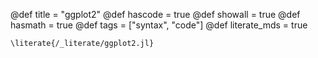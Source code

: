 @def title = "ggplot2"
@def hascode = true
@def showall = true
@def hasmath = true
@def tags = ["syntax", "code"]
@def literate_mds = true

`\literate{/_literate/ggplot2.jl}`

